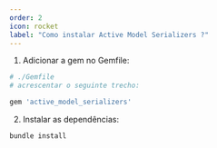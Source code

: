 ```yaml
---
order: 2
icon: rocket
label: "Como instalar Active Model Serializers ?"
---
```


<!-- Ultima atualização: 24/09/2023 -->
<!-- Autor(es): Araújo -->

1. Adicionar a gem no Gemfile:

```bash
# ./Gemfile
# acrescentar o seguinte trecho:

gem 'active_model_serializers'
```

2. Instalar as dependências:

```bash
bundle install
```